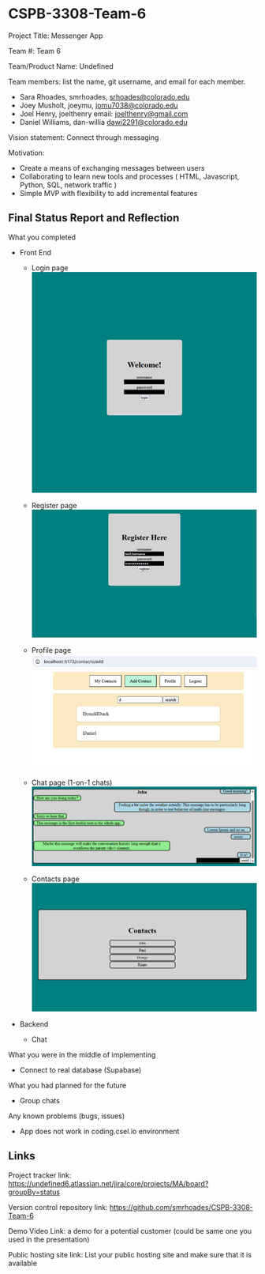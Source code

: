 # CSPB-3308-Team-6

Project Title: Messenger App

Team #: Team 6

Team/Product Name: Undefined

Team members: list the name, git username, and email for each member.
   *   Sara Rhoades, smrhoades, srhoades@colorado.edu
   *   Joey Musholt, joeymu, jomu7038@colorado.edu
   *   Joel Henry,  joelthenry email: joelthenry@gmail.com
   *   Daniel Williams, dan-willia dawi2291@colorado.edu
   
Vision statement: Connect through messaging

Motivation:
- Create a means of exchanging messages between users
- Collaborating to learn new tools and processes ( HTML, Javascript, Python, SQL, network traffic )
- Simple MVP with flexibility to add incremental features

## Final Status Report and Reflection

What you completed
- Front End
  - Login page
  ![image](./image-4.png)

  - Register page
    ![image](./image-3.png)

  - Profile page
    ![image](./image-5.png)

  - Chat page (1-on-1 chats)
    ![image](./image-2.png)

  - Contacts page
    ![image](./image.png)

- Backend
  - Chat

What you were in the middle of implementing
- Connect to real database (Supabase)

What you had planned for the future
- Group chats

Any known problems (bugs, issues)
- App does not work in coding.csel.io environment

## Links

Project tracker link:
https://undefined6.atlassian.net/jira/core/projects/MA/board?groupBy=status

Version control repository link:
https://github.com/smrhoades/CSPB-3308-Team-6

Demo Video Link: 
a demo for a potential customer (could be same one you used in the presentation)

Public hosting site link:
List your public hosting site and make sure that it is available
